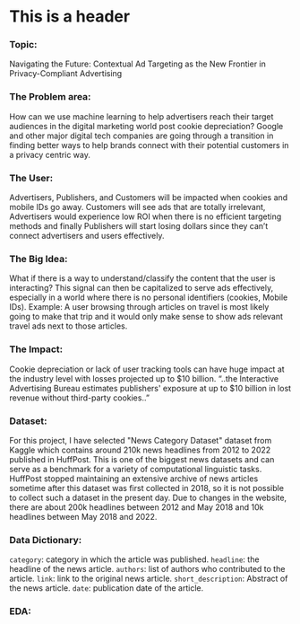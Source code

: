 # This is a header


### Topic: 

Navigating the Future: Contextual Ad Targeting as the New Frontier in Privacy-Compliant Advertising


### The Problem area: 

How can we use machine learning to help advertisers reach their target audiences in the digital marketing world post cookie depreciation? Google and other major digital tech companies are going through a transition in finding better ways to help brands connect with their potential customers in a privacy centric way.


### The User: 

Advertisers, Publishers, and Customers will be impacted when cookies and mobile IDs go away. Customers will see ads that are totally irrelevant, Advertisers would experience low ROI when there is no efficient targeting methods and finally Publishers will start losing dollars since they can’t connect advertisers and users effectively.


### The Big Idea:  

What if there is a way to understand/classify the content that the user is interacting? This signal can then be capitalized to serve ads effectively, especially in a world where there is no personal identifiers (cookies, Mobile IDs). Example: A user browsing through articles on travel is most likely going to make that trip and it would only make sense to show ads relevant travel ads next to those articles. 


### The Impact: 

Cookie depreciation or lack of user tracking tools can have huge impact at the industry level with losses projected up to $10 billion.
“..the Interactive Advertising Bureau estimates publishers' exposure at up to $10 billion in lost revenue without third-party cookies..” 


### Dataset:

For this project, I have selected "News Category Dataset" dataset from Kaggle which contains around 210k news headlines from 2012 to 2022 published in HuffPost. This is one of the biggest news datasets and can serve as a benchmark for a variety of computational linguistic tasks. HuffPost stopped maintaining an extensive archive of news articles sometime after this dataset was first collected in 2018, so it is not possible to collect such a dataset in the present day. Due to changes in the website, there are about 200k headlines between 2012 and May 2018 and 10k headlines between May 2018 and 2022.


### Data Dictionary:

`category`: category in which the article was published. 
`headline`: the headline of the news article.
`authors`: list of authors who contributed to the article.
`link`: link to the original news article.
`short_description`: Abstract of the news article.
`date`: publication date of the article.


### EDA:
